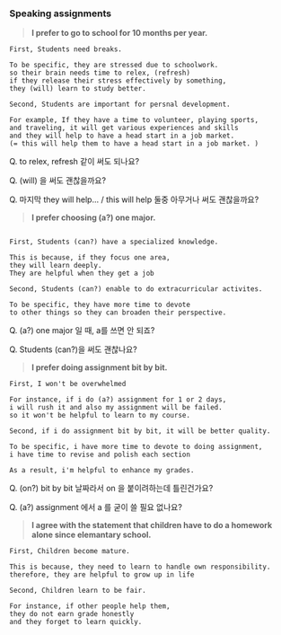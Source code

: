 ### Speaking assignments

> **I prefer to go to school for 10 months per year.**
 
```
First, Students need breaks.

To be specific, they are stressed due to schoolwork.
so their brain needs time to relex, (refresh)
if they release their stress effectively by something,
they (will) learn to study better.

Second, Students are important for persnal development.

For example, If they have a time to volunteer, playing sports,
and traveling, it will get various experiences and skills
and they will help to have a head start in a job market.
(= this will help them to have a head start in a job market. )
```

Q. to relex, refresh 같이 써도 되나요?

Q. (will) 을 써도 괜찮을까요?

Q. 마지막 they will help... / this will help 둘중 아무거나 써도 괜찮을까요?

> **I prefer choosing  (a?) one major.**
```

First, Students (can?) have a specialized knowledge.

This is because, if they focus one area,
they will learn deeply.
They are helpful when they get a job

Second, Students (can?) enable to do extracurricular activites.

To be specific, they have more time to devote
to other things so they can broaden their perspective.
```

Q. (a?) one major 일 때, a를 쓰면 안 되죠?

Q. Students (can?)을 써도 괜찮나요?

> **I prefer doing assignment bit by bit.**

```
First, I won't be overwhelmed

For instance, if i do (a?) assignment for 1 or 2 days,
i will rush it and also my assignment will be failed.
so it won't be helpful to learn to my course.

Second, if i do assignment bit by bit, it will be better quality.

To be specific, i have more time to devote to doing assignment,
i have time to revise and polish each section

As a result, i'm helpful to enhance my grades.
```

Q. (on?) bit by bit 날짜라서 on 을 붙이려하는데 틀린건가요?

Q. (a?) assignment 에서 a 를 굳이 쓸 필요 없나요?

> **I agree with the statement that
> children have to do a homework alone since elemantary school.**
```
First, Children become mature.

This is because, they need to learn to handle own responsibility.
therefore, they are helpful to grow up in life

Second, Children learn to be fair.

For instance, if other people help them,
they do not earn grade honestly
and they forget to learn quickly.
```
